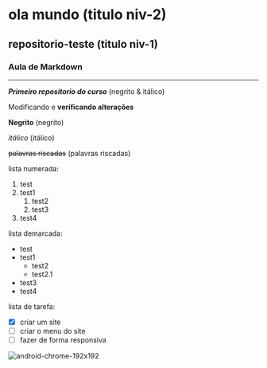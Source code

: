 # ola mundo (titulo niv-2)
 ## repositorio-teste (titulo niv-1)
### Aula de Markdown
***
__*Primeiro repositorio do curso*__ (negrito & itálico)

Modificando e __verificando alterações__

**Negrito** (negrito)

*itálico* (itálico)

~~palavras riscadas~~ (palavras riscadas)

lista numerada:

1. test
1. test1
   1. test2
   1. test3
1. test4

lista demarcada:

* test
* test1
   * test2
   * test2.1
* test3
* test4 

lista de tarefa:


- [x] criar um site
- [ ] criar o menu do site
- [ ] fazer de forma responsiva

![android-chrome-192x192](https://user-images.githubusercontent.com/94310938/141844896-296c4123-a818-42cd-b4d5-a3e985c251d8.png)

